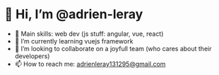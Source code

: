 👋 Hi, I’m @adrien-leray
========================

- 👀 Main skills: web dev (js stuff: angular, vue,  react)
- 🌱 I’m currently learning vuejs framework
- 💞️ I’m looking to collaborate on a joyfull team (who cares about their developers)
- 📫 How to reach me: adrienleray131295@gmail.com
